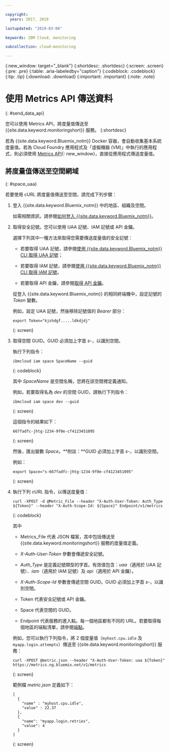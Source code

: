 ```yaml
---

copyright:
  years: 2017, 2019

lastupdated: "2019-03-06"

keywords: IBM Cloud, monitoring

subcollection: cloud-monitoring

---
```


{:new_window: target="_blank"}
{:shortdesc: .shortdesc}
{:screen: .screen}
{:pre: .pre}
{:table: .aria-labeledby="caption"}
{:codeblock: .codeblock}
{:tip: .tip}
{:download: .download}
{:important: .important}
{:note: .note}

# 使用 Metrics API 傳送資料
{: #send_data_api}

您可以使用 Metrics API，將度量值傳送至 {{site.data.keyword.monitoringshort}} 服務。
{:shortdesc}


若為 {{site.data.keyword.Bluemix_notm}} Docker 容器，會自動收集基本系統度量值。若為 Cloud Foundry 應用程式及「虛擬機器 (VM)」中執行的應用程式，則必須使用 [Metrics API](https://console.bluemix.net/apidocs/927-ibm-cloud-monitoring-rest-api?&language=node#introduction){: new_window}，直接從應用程式傳送度量值。 



## 將度量值傳送至空間網域
{: #space_uaa}

若要使用 cURL 將度量值傳送至空間，請完成下列步驟：

1. 登入 {{site.data.keyword.Bluemix_notm}} 中的地區、組織及空間。 

    如需相關資訊，請參閱[如何登入 {{site.data.keyword.Bluemix_notm}}](/docs/services/cloud-monitoring/qa?topic=cloud-monitoring-cli_qa#login)。

2. 取得安全記號。您可以使用 UAA 記號、IAM 記號或 API 金鑰。

    選擇下列其中一種方法來取得您需要傳送度量值的安全記號：
	
	* 若要取得 UAA 記號，請參閱[使用 {{site.data.keyword.Bluemix_notm}} CLI 取得 UAA 記號](/docs/services/cloud-monitoring/security?topic=cloud-monitoring-auth_uaa#uaa_cli)；
	
	* 若要取得 IAM 記號，請參閱[使用 {{site.data.keyword.Bluemix_notm}} CLI 取得 IAM 記號](/docs/services/cloud-monitoring/security?topic=cloud-monitoring-auth_iam#auth_iam)。
	
	* 若要取得 API 金鑰，請參閱[取得 API 金鑰](/docs/services/cloud-monitoring/security?topic=cloud-monitoring-auth_api_key#auth_api_key)。
	
	從登入 {{site.data.keyword.Bluemix_notm}} 的相同終端機中，設定記號的 *Token* 變數。

    例如，設定 UAA 記號，然後移除記號值的 *Bearer* 部分：

    ```
    export Token="kjshdgf.....ldkdjdj"
    ```
    {: screen}
		
3. 取得空間 GUID。GUID 必須加上字首 *s-*，以識別空間。

    執行下列指令：
	
	```
	ibmcloud iam space SpaceName --guid
	```
	{: codeblock}
	
	其中 *SpaceName* 是空間名稱，您將在該空間裡定義通知。
	
	例如，若要取得名為 *dev* 的空間 GUID，請執行下列指令：
	
	```
	ibmcloud iam space dev --guid
	```
	{: screen}
	
	這個指令的結果如下：
	
	```
	667fadfc-jhtg-1234-9f0e-cf4123451095
	```
	{: screen}
	
	然後，匯出變數 *Space*。**附註：**GUID 必須加上字首 *s-*，以識別空間。
	
	例如：
	
	```
	export Space="s-667fadfc-jhtg-1234-9f0e-cf4123451095"
	```
	{: screen}
	
5. 執行下列 cURL 指令，以傳送度量值：

    ```
	curl -XPOST -d @Metric_File --header "X-Auth-User-Token: Auth_Type ${Token}" --header "X-Auth-Scope-Id: ${Space}" Endpoint/v1/metrics
	```
	{: codeblock}
	
	其中
	
	* Metrics_File 代表 JSON 檔案，其中包括傳送至 {{site.data.keyword.monitoringshort}} 服務的度量值定義。
	
	* *X-Auth-User-Token* 參數會傳遞安全記號。
	
	* *Auth_Type* 是定義記號類型的字首。有效值包含：*uaa*（適用於 UAA 記號）、*iam*（適用於 IAM 記號）及 *api*（適用於 API 金鑰）。
	
	* *X-Auth-Scope-Id* 參數會傳遞空間 GUID。GUID 必須加上字首 *s-*，以識別空間。
	
	* Token 代表安全記號或 API 金鑰。
	
	* Space 代表空間的 GUID。 
	
	* Endpoint 代表服務的進入點。每一個地區都有不同的 URL。若要取得每個地區的端點清單，請參閱[端點](/docs/services/cloud-monitoring?topic=cloud-monitoring-send_retrieve_metrics_ov#endpoints)。
	
	例如，您可以執行下列指令，將 2 個度量值（`myhost.cpu.idle` 及 `myapp.login.attempts`）傳送至 {{site.data.keyword.monitoringshort}} 服務：
	
	```
	curl -XPOST @metric.json --header "X-Auth-User-Token: uaa ${Token}" https://metrics.ng.bluemix.net/v1/metrics
	```
	{: screen}
	
	範例檔 *metric.json* 定義如下：

    ```
    [
      {
        "name" : "myhost.cpu.idle",
        "value" : 22.37
      },
      {
        "name": "myapp.login.retries",
        "value": 4
      }
    ]
	```
	{: screen}

 











 
